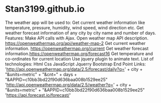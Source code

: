 # Stan3199.github.io
The weather app will be used to:
Get current weather information like temperature, pressure, humidity, wind speed, wind direction etc.
Get weather forecast information of any city by city name and number of days.
Features:
Make API calls with Ajax.
Open weather map API description. https://openweathermap.org/api/weather-map-2
Get current weather information. https://openweathermap.org/current
Get weather forecast information.https://openweathermap.org/forecast16
Get temperature and co-ordinates for current location 
Use jquery plugin to animate text.
List of technologies:
Html
Css
JavaScript 
Jquerry
Bootstrap
End Point Links:
'http://api.openweathermap.org/data/2.5/forecast/daily?q=' + city + "&units=metric" + "&cnt=" + days + "&APPID=c10bb3bd22f90d636baa008b1529ee25"
'http://api.openweathermap.org/data/2.5/weather?q=' + city + "&units=metric" + "&APPID=c10bb3bd22f90d636baa008b1529ee25"
'https://api.forecast.io/forecast/'
